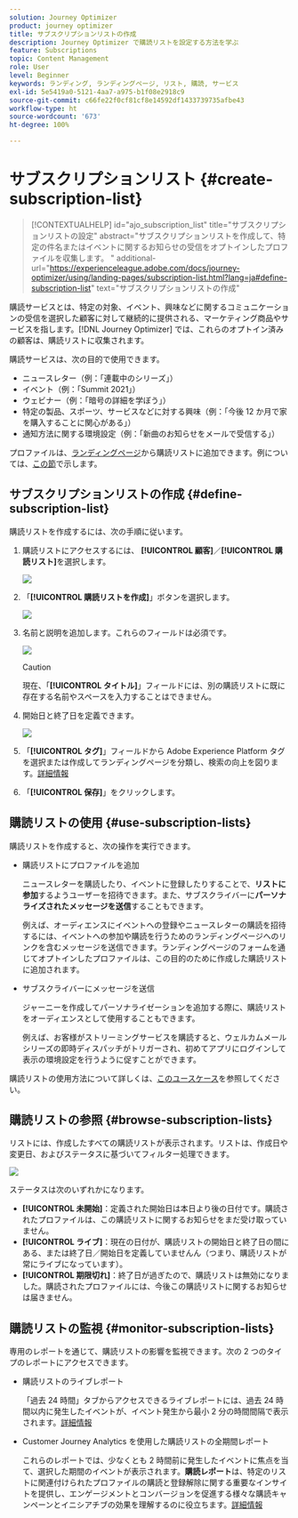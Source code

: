 ```yaml
---
solution: Journey Optimizer
product: journey optimizer
title: サブスクリプションリストの作成
description: Journey Optimizer で購読リストを設定する方法を学ぶ
feature: Subscriptions
topic: Content Management
role: User
level: Beginner
keywords: ランディング, ランディングページ, リスト, 購読, サービス
exl-id: 5e5419a0-5121-4aa7-a975-b1f08e2918c9
source-git-commit: c66fe22f0cf81cf8e14592df1433739735afbe43
workflow-type: ht
source-wordcount: '673'
ht-degree: 100%

---
```


# サブスクリプションリスト {#create-subscription-list}

>[!CONTEXTUALHELP]
>id="ajo_subscription_list"
>title="サブスクリプションリストの設定"
>abstract="サブスクリプションリストを作成して、特定の件名またはイベントに関するお知らせの受信をオプトインしたプロファイルを収集します。 "
>additional-url="https://experienceleague.adobe.com/docs/journey-optimizer/using/landing-pages/subscription-list.html?lang=ja#define-subscription-list" text="サブスクリプションリストの作成"

購読サービスとは、特定の対象、イベント、興味などに関するコミュニケーションの受信を選択した顧客に対して継続的に提供される、マーケティング商品やサービスを指します。[!DNL Journey Optimizer] では、これらのオプトイン済みの顧客は、購読リストに収集されます。

購読サービスは、次の目的で使用できます。

* ニュースレター（例：「連載中のシリーズ」）
* イベント（例：「Summit 2021」）
* ウェビナー（例：「暗号の詳細を学ぼう」）
* 特定の製品、スポーツ、サービスなどに対する興味（例：「今後 12 か月で家を購入することに関心がある」）
* 通知方法に関する環境設定（例：「新曲のお知らせをメールで受信する」）

プロファイルは、[ランディングページ](create-lp.md)から購読リストに追加できます。例については、[この節](lp-use-cases.md#subscription-to-a-service)で示します。

## サブスクリプションリストの作成 {#define-subscription-list}

購読リストを作成するには、次の手順に従います。

1. 購読リストにアクセスするには、 **[!UICONTROL 顧客]**／**[!UICONTROL 購読リスト]**&#x200B;を選択します。

   ![](assets/lp_subscription-lists.png)

1. 「**[!UICONTROL 購読リストを作成]**」ボタンを選択します。

   ![](assets/lp_create-subscription-list.png)

1. 名前と説明を追加します。これらのフィールドは必須です。

   ![](assets/lp_subscription-list-name.png)

   >[!CAUTION]
   >
   >現在、「**[!UICONTROL タイトル]**」フィールドには、別の購読リストに既に存在する名前やスペースを入力することはできません。

1. 開始日と終了日を定義できます。

   ![](assets/lp_subscription-list-dates.png)

1. 「**[!UICONTROL タグ]**」フィールドから Adobe Experience Platform タグを選択または作成してランディングページを分類し、検索の向上を図ります。[詳細情報](../start/search-filter-categorize.md#tags)

1. 「**[!UICONTROL 保存]**」をクリックします。

## 購読リストの使用 {#use-subscription-lists}

購読リストを作成すると、次の操作を実行できます。

* 購読リストにプロファイルを追加

  ニュースレターを購読したり、イベントに登録したりすることで、**リストに参加**&#x200B;するようユーザーを招待できます。また、サブスクライバーに&#x200B;**パーソナライズされたメッセージを送信**&#x200B;することもできます。

  例えば、オーディエンスにイベントへの登録やニュースレターの購読を招待するには、イベントへの参加や購読を行うためのランディングページへのリンクを含むメッセージを送信できます。ランディングページのフォームを通じてオプトインしたプロファイルは、この目的のために作成した購読リストに追加されます。

* サブスクライバーにメッセージを送信

  ジャーニーを作成してパーソナライゼーションを追加する際に、購読リストをオーディエンスとして使用することもできます。

  例えば、お客様がストリーミングサービスを購読すると、ウェルカムメールシリーズの即時ディスパッチがトリガーされ、初めてアプリにログインして表示の環境設定を行うように促すことができます。

購読リストの使用方法について詳しくは、[このユースケース](lp-use-cases.md#subscription-to-a-service)を参照してください。


## 購読リストの参照 {#browse-subscription-lists}

リストには、作成したすべての購読リストが表示されます。リストは、作成日や変更日、およびステータスに基づいてフィルター処理できます。

![](assets/lp_subscription-filters.png)

ステータスは次のいずれかになります。

* **[!UICONTROL 未開始]**：定義された開始日は本日より後の日付です。購読されたプロファイルは、この購読リストに関するお知らせをまだ受け取っていません。
* **[!UICONTROL ライブ]**：現在の日付が、購読リストの開始日と終了日の間にある、または終了日／開始日を定義していませんん（つまり、購読リストが常にライブになっています）。
* **[!UICONTROL 期限切れ]**：終了日が過ぎたので、購読リストは無効になりました。購読されたプロファイルには、今後この購読リストに関するお知らせは届きません。


## 購読リストの監視 {#monitor-subscription-lists}

専用のレポートを通じて、購読リストの影響を監視できます。次の 2 つのタイプのレポートにアクセスできます。

* 購読リストのライブレポート

  「過去 24 時間」タブからアクセスできるライブレポートには、過去 24 時間以内に発生したイベントが、イベント発生から最小 2 分の時間間隔で表示されます。[詳細情報](../reports/subscription-report-live.md)

* Customer Journey Analytics を使用した購読リストの全期間レポート

  これらのレポートでは、少なくとも 2 時間前に発生したイベントに焦点を当て、選択した期間のイベントが表示されます。**購読レポート**&#x200B;は、特定のリストに関連付けられたプロファイルの購読と登録解除に関する重要なインサイトを提供し、エンゲージメントとコンバージョンを促進する様々な購読キャンペーンとイニシアチブの効果を理解するのに役立ちます。[詳細情報](../reports/subscription-report-global-cja.md)
